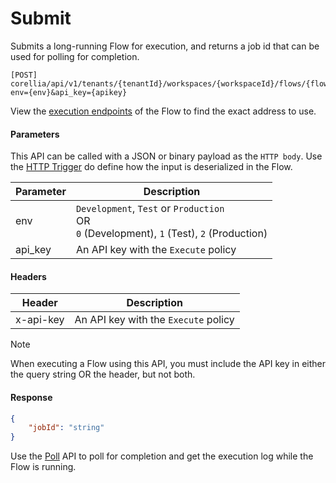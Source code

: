 # Submit

Submits a long-running Flow for execution, and returns a job id that can be used for polling for completion.  
```http
[POST] corellia/api/v1/tenants/{tenantId}/workspaces/{workspaceId}/flows/{flowId}/submit?env={env}&api_key={apikey}
```

View the [execution endpoints](../../flows/execution-endpoints.md) of the Flow to find the exact address to use.

#### Parameters

This API can be called with a JSON or binary payload as the `HTTP body`. Use the [HTTP Trigger](../../triggers/http-trigger.md) do define how the input is deserialized in the Flow.

| Parameter      | Description            |
|----------------|------------------------|
| env            | `Development`, `Test` or `Production` <br/> OR <br/> `0` (Development), `1` (Test), `2` (Production) |
| api_key        | An API key with the `Execute` policy  |

#### Headers

| Header      | Description               |
|-------------|---------------------------|
| x-api-key   | An API key with the `Execute` policy  |

>[!NOTE]
> When executing a Flow using this API, you must include the API key in either the query string OR the header, but not both.

#### Response
```json
{
    "jobId": "string"
}
```

Use the [Poll](poll.md) API to poll for completion and get the execution log while the Flow is running.